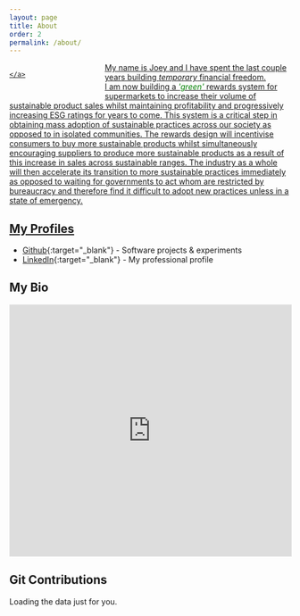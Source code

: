 ```yaml
---
layout: page
title: About
order: 2
permalink: /about/
---
```


<p>
<!-- <img src="/assets/images/IMG_3388.jpeg" width="200" alt="Joey D" style="float: left; margin: 0 1.5em 15px 0; min-width: 150px; max-width: 45%" /> -->

<div class="badge-base LI-profile-badge" data-locale="en_US" data-size="medium" data-theme="dark" data-type="VERTICAL" data-vanity="joe-dwonczyk" data-version="v1" style="float: left; margin: 0 1.5em 15px 0; min-width: 150px; max-width: 45%">
    <a class="badge-base__link LI-simple-link" href="https://uk.linkedin.com/in/joe-dwonczyk?trk=profile-badge">
        
    </a>
</div>
<p class="site-theme">
My name is Joey and I have spent the last couple years building <i>temporary</i> financial freedom.
<br/>
I am now building a <span style="color: green"><i>'green'</i></span> rewards system for supermarkets to increase their volume of sustainable product sales whilst maintaining profitability and progressively increasing ESG ratings for years to come. This system is a critical step in obtaining mass adoption of sustainable practices across our society as opposed to in isolated communities. The rewards design will incentivise consumers to buy more sustainable products whilst simultaneously encouraging suppliers to produce more sustainable products as a result of this increase in sales across sustainable ranges. The industry as a whole will then accelerate its transition to more sustainable practices immediately as opposed to waiting for governments to act whom are restricted by bureaucracy and therefore find it difficult to adopt new practices unless in a state of emergency.
<br style="clear:both;" />
</p>
</p>

## My Profiles
* [Github](https://github.com/Dwonczykj){:target="_blank"} - Software projects & experiments
* [LinkedIn](http://www.linkedin.com/in/joe-dwonczyk/){:target="_blank"} - My professional profile

## My Bio
<iframe style="border: 1px solid rgba(0, 0, 0, 0.1);" width="100%" height="450" src="https://www.figma.com/embed?embed_host=share&url=https%3A%2F%2Fwww.figma.com%2Ffile%2FsNltm9s70TlQlTQpGh8syH%2FBio%3Fnode-id%3D0%253A1" allowfullscreen></iframe>

## Git Contributions
<!-- Prepare a container for your calendar. -->
<div class="calendar">
    <!-- Loading stuff -->
    Loading the data just for you.
</div>

